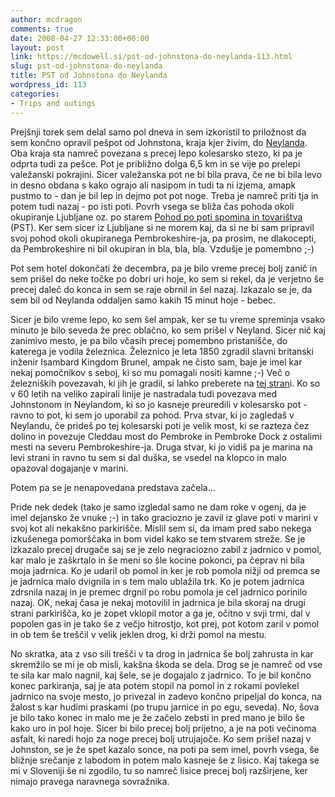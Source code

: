 ```yaml
---
author: mcdragon
comments: true
date: 2008-04-27 12:33:00+00:00
layout: post
link: https://mcdowell.si/pst-od-johnstona-do-neylanda-113.html
slug: pst-od-johnstona-do-neylanda
title: PST od Johnstona do Neylanda
wordpress_id: 113
categories:
- Trips and outings
---
```


Prejšnji torek sem delal samo pol dneva in sem izkoristil to priložnost da sem končno opravil pešpot od Johnstona, kraja kjer živim, do [Neylanda](https://en.wikipedia.org/wiki/Neyland). Oba kraja sta namreč povezana s precej lepo kolesarsko stezo, ki pa je odprta tudi za pešce. Pot je približno dolga 6,5 km in se vije po prelepi valežanski pokrajini. Sicer valežanska pot ne bi bila prava, če ne bi bila levo in desno obdana s kako ograjo ali nasipom in tudi ta ni izjema, amapk pustmo to - dan je bil lep in dejmo pot pot noge. Treba je namreč priti tja in potem tudi nazaj - po isti poti. Povrh vsega se bliža čas pohoda okoli okupiranje Ljubljane oz. po starem [Pohod po poti spomina in tovarištva](https://www.ljubljana.si/si/turizem/ljubljana_az/29238/podrobno.html) (PST). Ker sem sicer iz Ljubljane si ne morem kaj, da si ne bi sam pripravil svoj pohod okoli okupiranega Pembrokeshire-ja, pa prosim, ne dlakocepti, da Pembrokeshire ni bil okupiran in bla, bla, bla. Vzdušje je pomembno ;-)

Pot sem hotel dokončati že decembra, pa je bilo vreme precej bolj zanič in sem prišel do neke točke po dobri uri hoje, ko sem si rekel, da je verjetno še precej daleč do konca in sem se raje obrnil in šel nazaj. Izkazalo se je, da sem bil od Neylanda oddaljen samo kakih 15 minut hoje - bebec.

Sicer je bilo vreme lepo, ko sem šel ampak, ker se tu vreme spreminja vsako minuto je bilo seveda že prec oblačno, ko sem prišel v Neyland. Sicer nič kaj zanimivo mesto, je pa bilo včasih precej pomembno pristanišče, do katerega je vodila železnica. Železnico je leta 1850 zgradil slavni britanski inženir Isambard Kingdom Brunel, ampak ne čisto sam, baje je imel kar nekaj pomočnikov s seboj, ki so mu pomagali nositi kamne ;-)
Več o železniških povezavah, ki jih je gradil, si lahko preberete na [tej stran](https://en.wikipedia.org/wiki/Great_Western_Railway)i. Ko so v 60 letih na veliko zapirali linije je nastradala tudi povezava med Johnstonom in Neylandom, ki so jo kasneje preuredili v kolesarsko pot - ravno to pot, ki sem jo uporabil za pohod.
Prva stvar, ki jo zagledaš v Neylandu, če prideš po tej kolesarski poti je velik most, ki se razteza čez dolino in povezuje Cleddau most do Pembroke in Pembroke Dock z ostalimi mesti na severu Pembrokeshire-ja. Druga stvar, ki jo vidiš pa je marina na levi strani in ravno tu sem si dal duška, se vsedel na klopco in malo opazoval dogajanje v marini.

Potem pa se je nenapovedana predstava začela...

Pride nek dedek (tako je samo izgledal samo ne dam roke v ogenj, da je imel dejansko že vnuke ;-) in tako graciozno je zavil iz glave poti v marini v svoj kot ali nekakšno parkirišče. Mislil sem si, da imam pred sabo nekega izkušenega pomorščaka in bom videl kako se tem stvarem streže.
Se je izkazalo precej drugače saj se je zelo negraciozno zabil z jadrnico v pomol, kar malo je zaškrtalo in še meni so šle kocine pokonci, pa čeprav ni bila moja jadrnica. Ko je udaril ob pomol in ker je rob pomola nižji od premca se je jadrnica malo dvignila in s tem malo ublažila trk. Ko je potem jadrnica zdrsnila nazaj in je premec drgnil po robu pomola je cel jadrnico porinilo nazaj.
OK, nekaj časa je nekaj motovilil in jadrnica je bila skoraj na drugi strani parkirišča, ko je zopet vklopil motor a ga je, očitno v svji trmi, dal v popolen gas in je tako še z večjo hitrostjo, kot prej, pot kotom zaril v pomol in ob tem še treščil v velik jeklen drog, ki drži pomol na mestu.


No skratka, ata z vso sili trešči v ta drog in jadrnica še bolj zahrusta in kar skremžilo se mi je ob misli, kakšna škoda se dela. Drog se je namreč od vse te sila kar malo nagnil, kaj šele, se je dogajalo z jadrnico. To je bil končno konec parkiranja, saj je ata potem stopil na pomol in z rokami povlekel jadrnico na svoje mesto, jo privezal in zadevo končno pripeljal do konca, na žalost s kar hudimi praskami (po trupu jarnice in po egu, seveda).
No, šova je bilo tako konec in malo me je že začelo zebsti in pred mano je bilo še kako uro in pol hoje. Sicer bi bilo precej bolj prijetno, a je na poti večinoma asfalt, ki naredi hojo za noge precej bolj utrujajoče.
Ko sem prišel nazaj v Johnston, se je že spet kazalo sonce, na poti pa sem imel, povrh vsega, še bližnje srečanje z labodom in potem malo kasneje še z lisico. Kaj takega se mi v Sloveniji še ni zgodilo, tu so namreč lisice precej bolj razširjene, ker nimajo pravega naravnega sovražnika.
